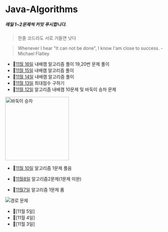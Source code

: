 # Java-Algorithms
<!--Heading-->
##### 매일 1~2문제씩 커밋 푸시합니다.
> 한줄 코드라도 서로 거들면 낫다

> Whenever I hear "It can not be done", I know I'am close to success. -Michael Flatley

- 📆[11월 16일](https://github.com/Mcgeolypazun/Java-Algorithms/tree/main/src/november16th) 내배캠 알고리즘 풀이 19,20번 문제 풀이
- 📆[11월 15일](https://github.com/Mcgeolypazun/Java-Algorithms/blob/main/src/november15th/Solution.java) 내배캠 알고리즘 풀이
- 📆[11월 14일](https://github.com/Mcgeolypazun/Java-Algorithms/blob/main/src/november14th/Solution.java) 내배캠 알고리즘 풀이
- 📆[11월 13일](https://github.com/Mcgeolypazun/Java-Algorithms/tree/main/src/november13th) 최대점수 구하기
- 📆[11월 12일](https://github.com/Mcgeolypazun/Java-Algorithms/tree/main/src/november12th) 알고리즘 내배캠 10문제 및 바둑이 승차 문제
  
<img
  src="https://github.com/Mcgeolypazun/Java-Algorithms/assets/79851594/2040d31b-b7e0-4c4c-a46a-a3945f7e7ffb"
  alt="바둑이 승차" height = 200, width = 200/>

- 📆[11월 10일](https://github.com/Mcgeolypazun/Java-Algorithms/blob/main/src/november10th/Main.java) 알고리즘 1문제 풀음

- 📆[11월8일](https://github.com/Mcgeolypazun/Java-Algorithms/tree/main/src/november8th) 알고리즘2문제(1문제 미완)

- 📆[11월7일](https://github.com/Mcgeolypazun/Java-Algorithms/tree/main/src/november7th) 알고리즘 1문제 품
  
![경로 문제](https://github.com/Mcgeolypazun/Java-Algorithms/assets/79851594/4089f25b-9086-4a20-a190-04717cd15b62)

- 📆[11월 5일]
- 📆[11월 4일]
- 📆[11월 3일]
